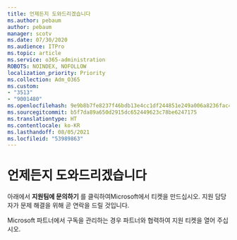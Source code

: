 ```yaml
---
title: 언제든지 도와드리겠습니다
ms.author: pebaum
author: pebaum
manager: scotv
ms.date: 07/30/2020
ms.audience: ITPro
ms.topic: article
ms.service: o365-administration
ROBOTS: NOINDEX, NOFOLLOW
localization_priority: Priority
ms.collection: Adm_O365
ms.custom:
- "3513"
- "9001480"
ms.openlocfilehash: 9e9b8b7fe8237f46bdb13e4cc1df244851e249a006a8236fac465240eb10ea3e
ms.sourcegitcommit: b5f7da89a650d2915dc652449623c78be6247175
ms.translationtype: HT
ms.contentlocale: ko-KR
ms.lasthandoff: 08/05/2021
ms.locfileid: "53989863"
---
```

# <a name="were-here-to-help"></a>언제든지 도와드리겠습니다

아래에서 **지원팀에 문의하기** 를 클릭하여Microsoft에서 티켓을 만드십시오. 지원 담당자가 문제 해결을 위해 곧 연락을 드릴 것입니다.

Microsoft 파트너에서 구독을 관리하는 경우 파트너와 협력하여 지원 티켓을 열어 주십시오.